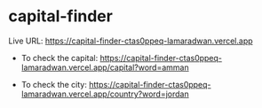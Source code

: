 # capital-finder


Live URL: https://capital-finder-ctas0ppeq-lamaradwan.vercel.app


- To check the capital:
https://capital-finder-ctas0ppeq-lamaradwan.vercel.app/capital?word=amman

- To check the city:
https://capital-finder-ctas0ppeq-lamaradwan.vercel.app/country?word=jordan
